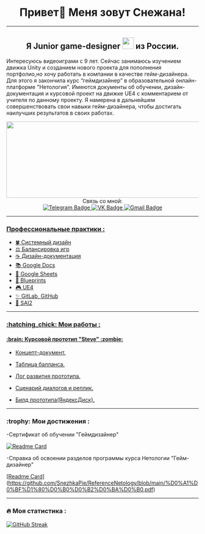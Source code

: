 <h1>
<div align="center">
Привет👋 Меня зовут Снежана!
</div>
</h1>

---

<div align="center">
<h2>
   Я Junior game-designer <img src="https://media.giphy.com/media/WUlplcMpOCEmTGBtBW/giphy.gif" width="30"> из России.
</div>
</h2>

Интересуюсь видеоиграми с 9 лет. Сейчас занимаюсь изучением движка Unity и созданием нового проекта для пополнения портфолио,но хочу работать в компании в качестве гейм-дизайнера. Для этого я закончила курс “геймдизайнер” в образовательной онлайн-платформе "Нетология". Имеются документы об обучении, дизайн-документация и курсовой проект на движке UE4 с комментарием от учителя по данному проекту. Я намерена в дальнейшем совершенствовать свои навыки гейм-дизайнера, чтобы достигать наилучших результатов в своих работах.

<div align="center">
 <img src="https://raw.githubusercontent.com/FilimonovAlexey/FilimonovAlexey/50be29f8a24667802c3fa5393c879a2db3caf641/assets/github-snake.svg" width="800" height="200"/>
</div>

<div align="center">
 Cвязь со мной:
</div>

<div align="center">
  <a href="https://t.me/SnezhkaPie" target="_blank">
    <img src="https://img.shields.io/badge/Telegram-blue?style=for-the-badge&logo=Telegram&logoColor=white" alt="Telegram Badge"/>
  </a>
  <a href="https://vk.com/snezhopkatatarskaya" target="_blank">
   <img src="https://img.shields.io/badge/VK-blue?style=for-the-badge&logo=VK&logoColor=white" alt="VK Badge"/>
  </a>
  <a href="mailto:snezkaplaygames3@gmail.com" target="_blank">
   <img src="https://img.shields.io/badge/Gmail-red?style=for-the-badge&logo=Gmail&logoColor=white" alt="Gmail Badge"/>
</div>

---

<h3>
Профессиональные практики :
</h3>

- :four_leaf_clover: Системный дизайн
- :balance_scale: Балансировка игр
- :coffee: Дизайн-документация
- :books: Google Docs
- :star2: Google Sheets
- :space_invader: Blueprints
- :video_game: UE4
- :sparkles: GitLab, GitHub
- :art: SAI2

---

<h3>
:hatching_chick: Мои работы :
</h3>

<h4>
:brain: Курсовой прототип "Steve" :zombie:
</h4>

- [Концепт-документ.](https://docs.google.com/document/d/1Ou2Z4WsVAqzrMCECIfj9Hz5iXpnm9PCyciXNROqMelM/edit?usp=sharing)

- [Таблица балланса.](https://docs.google.com/spreadsheets/d/1t6IbZywzcduTLGklTJ-s08wk6IIWqyYBXpxFlX_7dRY/edit?usp=sharing)

- [Лог развития прототипа.](https://docs.google.com/document/d/1YszgloJyFqp4z-tIgA0W34cH0JB9THL9Kk7UhGi_4Zo/edit?usp=sharing)

- [Сценарий диалогов и реплик.](https://docs.google.com/document/d/1ZXBqsTsLTuM7kelPPMI8LCNvf7wiLV1NuVXxVJTa4ho/edit?usp=sharing)

- [Билд прототипа(ЯндексДиск).](https://disk.yandex.ru/d/ic8yJlEDwyeKAQ)
  

---

<h3>
:trophy: Мои достижения :
</h3>

-Сертификат об обучении "Геймдизайнер" 
   
[![Readme Card](https://github-readme-stats.vercel.app/api/pin/?username=SnezhkaPie=anuraghazra&repo=Certificate=github-readme-stats)](https://github.com/SnezhkaPie/Certificate/blob/main/certificate.pdf)

-Справка об освоении разделов программы курса Нетологии "Гейм-дизайнер"

[[Readme Card](https://github-readme-stats.vercel.app/api/pin/?username=SnezhkaPie=anuraghazra&repo=ReferenceNetology=github-readme-stats)](https://github.com/SnezhkaPie/ReferenceNetology/blob/main/%D0%A1%D0%BF%D1%80%D0%B0%D0%B2%D0%BA%D0%B0.pdf)

---

### :fire: Моя статистика :
[![GitHub Streak](http://github-readme-streak-stats.herokuapp.com?user=SnezhkaPie&theme=midnight-purple&hide_border=%D0%B8%D1%81%D1%82%D0%B8%D0%BD%D0%BD%D1%8B%D0%B9&locale=ru)](https://git.io/streak-stats)



